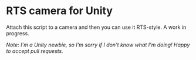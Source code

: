 RTS camera for Unity
====================

Attach this script to a camera and then you can use it RTS-style. A work in progress.

*Note: I'm a Unity newbie, so I'm sorry if I don't know what I'm doing! Happy to accept pull requests.*
